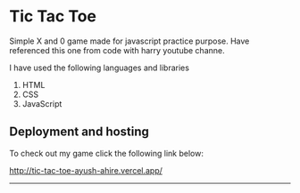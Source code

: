 
# Tic Tac Toe
Simple X and 0 game made for javascript practice purpose. Have referenced this one from code with harry youtube channe.

I have used the following languages and libraries
1. HTML
2. CSS
3. JavaScript 



## Deployment and hosting

To check out my game click the following link below:


http://tic-tac-toe-ayush-ahire.vercel.app/


----------------------------------------------------

